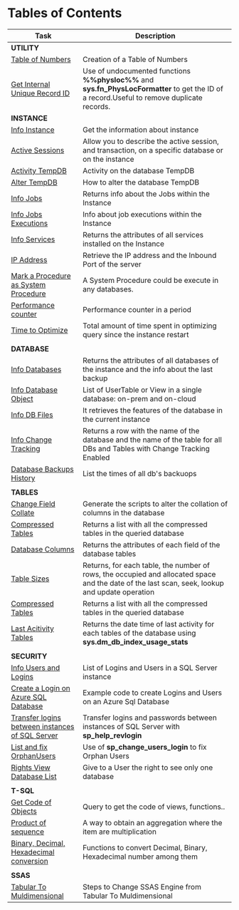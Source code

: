 # Tables of Contents

|Task|Description|
|---|---|
|**UTILITY**|
|[Table of Numbers](Utility/TableOfNumbers.md)|Creation of a Table of Numbers|
|[Get Internal Unique Record ID](Utility/GetInternalRecordId.md)|Use of undocumented functions **%%physloc%%**  and **sys.fn_PhysLocFormatter** to get the ID of a record.Useful to remove duplicate records.|
|**INSTANCE**|
|[Info Instance](Instance/Info_Instance.md)|Get the information about instance|
|[Active Sessions](Instance/Active_Sessions.sql)|Allow you to describe the active session, and transaction, on a specific database or on the instance|
|[Activity TempDB](Instance/Activity_TempDB.sql)|Activity on the database TempDB|
|[Alter TempDB](Instance/Alter_TempDB.sql)|How to alter the database TempDB|
|[Info Jobs](Instance/Info_Jobs.sql)|Returns info about the Jobs within the Instance|
|[Info Jobs Executions](Instance/Info_Jobs_Executions.sql)|Info about job executions within the Instance|
|[Info Services](Instance/Info_Services.sql)|Returns the attributes of all services installed on the Instance|
|[IP Address](Instance/Ip_Address.sql)|Retrieve the IP address and the Inbound Port of the server|
|[Mark a Procedure as System Procedure](Instance/CreateSystemProcedure.md)|A System Procedure could be execute in any databases.
|[Performance counter](Instance/CrePerformance_counter_in_a_period.sql)|Performance counter in a period|
|[Time to Optimize](Instance/Time_to_Optimize.sql)|Total amount of time spent in optimizing query since the instance restart|
|||
|**DATABASE**|
|[Info Databases](Database/Info_Database.sql)|Returns the attributes of all databases of the instance and the info about the last backup|
|[Info Database Object](Database/Info_Database_Object.sql)|List of UserTable or View in a single database: on-prem and on-cloud|
|[Info DB Files](Database/Info_DB_Files.sql)|It retrieves the features of the database in the current instance|
|[Info Change Tracking](Database/Info_ChangeTraking.md)|Returns a row with the name of the database and the name of the table for all DBs and Tables with Change Tracking Enabled|
|[Database Backups History](Database/DatabaseBackupHistory.md)|List the times of all db's backuops|
|||
|**TABLES**|
|[Change Field Collate](Tables/Change_Field_Collate.sql)|Generate the scripts to alter the collation of columns in the database|
|[Compressed Tables](Tables/Compressed_Tables.sql)|Returns a list with all the compressed tables in the queried database|
|[Database Columns](Tables/Dizionario_colonne.sql)|Returns the attributes of each field of the database tables|
|[Table Sizes](Tables/Info_Tables_Size.sql)|Returns, for each table, the number of rows, the occupied and allocated space and the date of the last scan, seek, lookup and update operation|
|[Compressed Tables](Tables/Info_PatitionTables.md)|Returns a list with all the compressed tables in the queried database|
|[Last Acitivity Tables](Tables/LastTableActivity.md)|Returns the date time of last activity for each tables of the database using **sys.dm_db_index_usage_stats**|
|||
|**SECURITY**||
|[Info Users and Logins](Security/InfoUserLogins.md)|List of Logins and Users in a SQL Server instance|
|[Create a Login on Azure SQL Database](Security/CreationNewLoginSQLAzure.md)|Example code to create Logins and Users on an Azure Sql Database|
|[Transfer logins between instances of SQL Server](Security/sp_help_revlogin.md)|Transfer logins and passwords between instances of SQL Server with  **sp_help_revlogin**|
|[List and fix OrphanUsers](Security/OrphanUsers.md)|Use of **sp_change_users_login** to fix Orphan Users|
|[Rights View Database List](Security/VisibilityToOnlyADataBase.md)| Give to a User the right to see only one database |
|||
|**T-SQL**|
|[Get Code of Objects](TSql/GetCodeObjects.md)|Query to get the code of views, functions..|
|[Product of sequence](TSql/ProductSequence.md)|A way to obtain an aggregation where the item are multiplication|
|[Binary, Decimal, Hexadecimal conversion](TSql/ConversionDecimalBinaryHex.md)|Functions to convert Decimal, Binary, Hexadecimal number among them|
|||
|**SSAS**|
|[Tabular To Muldimensional](SSAS/ChangeEngineMultidimensionaleToTabular.md)|Steps to Change SSAS Engine from Tabular To Muldimensional|
